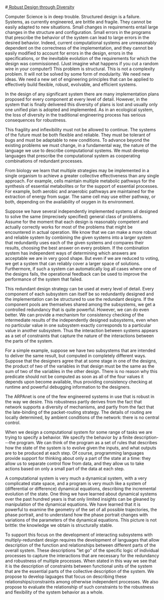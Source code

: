 #[ Robust Design through Diversity](http://worrydream.com/refs/Sussman%20-%20Robust%20Design%20through%20Diversity.pdf)

Computer Science is in deep trouble. Structured design is a failure. Systems, as currently engineered, are brittle and fragile. They cannot be easily adapted to new situations. Small changes in requirements entail large changes in the structure and configuration. Small errors in the programs that prescribe the behavior of the system can lead to large errors in the desired behavior. Indeed, current computational systems are unreasonably dependent on the correctness of the implementation, and they cannot be easily modified to account for errors in the design, errors in the specifications, or the inevitable evolution of the requirements for which the design was commissioned. (Just imagine what happens if you cut a random wire in your computer!) This problem is structural. This is not a complexity problem. It will not be solved by some form of modularity. We need new ideas. We need a new set of engineering principles that can be applied to effectively build flexible, robust, evolvable, and efficient systems.

In the design of any significant system there are many implementation plans proposed for every component at every level of detail. However, in the system that is finally delivered this diversity of plans is lost and usually only one unified plan is adopted and implemented. As in an ecological system, the loss of diversity in the traditional engineering process has serious consequences for robustness.

This fragility and inflexibility must not be allowed to continue. The systems of the future must be both flexible and reliable. They must be tolerant of bugs and must be adaptable to new conditions. To advance beyond the existing problems we must change, in a fundamental way, the nature of the language we use to describe computational systems. We must develop languages that prescribe the computational system as cooperating combinations of redundant processes.

From biology we learn that multiple strategies may be implemented in a single organism to achieve a greater collective effectiveness than any single approach. For example, cells maintain multiple metabolic pathways for the synthesis of essential metabolites or for the support of essential processes. For example, both aerobic and anaerobic pathways are maintained for the extraction of energy from sugar. The same cell may use either pathway, or both, depending on the availability of oxygen in its environment.

Suppose we have several independently implemented systems all designed to solve the same (imprecisely specified) general class of problems. Assume for the moment that each design is reasonably competent and actually correctly works for most of the problems that might be encountered in actual operation. We know that we can make a more robust and reliable system by combining the given systems into a larger system that redundantly uses each of the given systems and compares their results, choosing the best answer on every problem. If the combination system has independent ways of determining which answers are acceptable we are in very good shape. But even if we are reduced to voting, we get a system that can reliably cover a larger space of solutions. Furthermore, if such a system can automatically log all cases where one of the designs fails, the operational feedback can be used to improve the performance of the system that failed.

This redundant design strategy can be used at every level of detail. Every component of each subsystem can itself be so redundantly designed and the implementation can be structured to use the redundant designs. If the component pools are themselves shared among the subsystems, we get a controlled redundancy that is quite powerful. However, we can do even better. We can provide a mechanism for consistency checking of the intermediate results of the independently designed subsystems, even when no particular value in one subsystem exactly corresponds to a particular value in another subsystem. Thus the interaction between systems appears as a set of constraints that capture the nature of the interactions between the parts of the system.

For a simple example, suppose we have two subsystems that are intended to deliver the same result, but computed in completely different ways. Suppose that the designers agree that at some stage in one of the designs, the product of two of the variables in that design must be the same as the sum of two of the variables in the other design. There is no reason why this predicate should not be computed as soon as all of the four values it depends upon become available, thus providing consistency checking at runtime and powerful debugging information to the designers.

The ARPAnet is one of the few engineered systems in use that is robust in the way we desire. This robustness partly derives from the fact that network supports a diversity of mechanisms, and partly from the fact that the late-binding of the packet-routing strategy. The details of routing are locally determined, by ambient conditions of the network: there is no central control.

When we design a computational system for some range of tasks we are trying to specify a behavior. We specify the behavior by a finite description---the program. We can think of the program as a set of rules that describes how the state of the system is to evolve given the inputs, and what outputs are to be produced at each step. Of course, programming languages provide support for thinking about only a part of the state at a time: they allow us to separate control flow from data, and they allow us to take actions based on only a small part of the data at each step.

A computational system is very much a dynamical system, with a very complicated state space, and a program is very much like a system of (differential or difference) dynamical equations, describing the incremental evolution of the state. One thing we have learned about dynamical systems over the past hundred years is that only limited insights can be gleaned by manipulation of the dynamical equations. We have learned that it is powerful to examine the geometry of the set of all possible trajectories, the phase portrait, and to understand how the phase portrait changes with variations of the parameters of  the dynamical equations. This picture is not brittle: the knowledge we obtain is structurally stable.

To support this focus on the development of interacting subsystems with multiply-redundant design requires the development of languages that allow description of the function and relationships between different parts of the overall system. These descriptions "let go" of the specific logic of individual processes to capture the interactions that are necessary for the redundancy and robustness of multiple processes. When stated in this way we see that it is the description of constraints between functional units of the system that are the essential parts of the collective description of the system. We propose to develop laguages that focus on describing these relationships/constraints among otherwise independent processes. We also propose to evaluate the relationship of such constraints to the robustness and flexibility of the system behavior as a whole.
